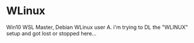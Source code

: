 # WLinux
Win10 WSL Master, Debian WLinux user
A. i'm trying to DL the "WLINUX" setup and got lost or stopped here...
